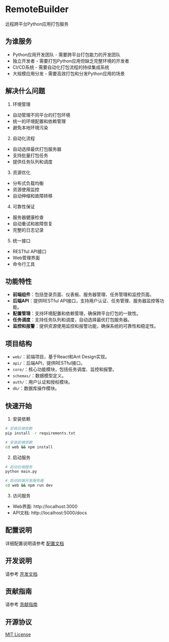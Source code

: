 # RemoteBuilder

远程跨平台Python应用打包服务

## 为谁服务

- Python应用开发团队 - 需要跨平台打包能力的开发团队
- 独立开发者 - 需要打包Python应用但缺乏完整环境的开发者
- CI/CD系统 - 需要自动化打包流程的持续集成系统
- 大规模应用分发 - 需要高效打包和分发Python应用的场景

## 解决什么问题

1. 环境管理
- 自动管理不同平台的打包环境
- 统一的环境配置和依赖管理
- 避免本地环境污染

2. 自动化流程
- 自动选择最优打包服务器
- 支持批量打包任务
- 提供任务队列和调度

3. 资源优化
- 分布式负载均衡
- 资源使用监控
- 自动伸缩和故障转移

4. 可靠性保证
- 服务器健康检查
- 自动重试和故障恢复
- 完整的日志记录

5. 统一接口
- RESTful API接口
- Web管理界面
- 命令行工具

## 功能特性

- **前端组件**：包括登录页面、仪表板、服务器管理、任务管理和监控页面。
- **后端API**：提供RESTful API接口，支持用户认证、任务管理、服务器监控等功能。
- **配置管理**：支持环境配置和依赖管理，确保跨平台打包的一致性。
- **任务调度**：支持任务队列和调度，自动选择最优打包服务器。
- **监控和报警**：提供资源使用监控和报警功能，确保系统的可靠性和稳定性。

## 项目结构

- `web/`：前端项目，基于React和Ant Design实现。
- `api/`：后端API，提供RESTful接口。
- `core/`：核心功能模块，包括任务调度、监控和报警。
- `schemas/`：数据模型定义。
- `auth/`：用户认证和授权模块。
- `db/`：数据库操作模块。

## 快速开始

1. 安装依赖
```bash
# 安装后端依赖
pip install -r requirements.txt

# 安装前端依赖
cd web && npm install
```

2. 启动服务
```bash
# 启动后端服务
python main.py

# 启动前端开发服务器
cd web && npm run dev
```

3. 访问服务
- Web界面: http://localhost:3000
- API文档: http://localhost:5000/docs

## 配置说明

详细配置说明请参考 [配置文档](docs/configuration.md)

## 开发说明

请参考 [开发文档](docs/development.md)

## 贡献指南

请参考 [贡献指南](CONTRIBUTING.md)

## 开源协议

[MIT License](LICENSE)

